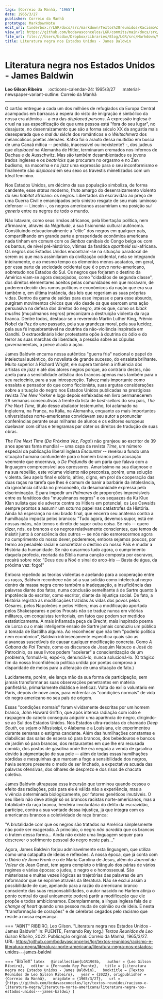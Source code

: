 ```yaml
---
tags: [Correio da Manhã, "1965"]
date: 1965/3/27
publisher: Correio da Manhã
prototype: MarkdownNote
edit_url: tinderbox://LGR/docs/src/markdown/Textos%20reunidos/Racismo%20e%20literatura%20negra/Literatura%20Norte-americana?view=outline+select=1658628322
view_url: https://github.com/bcdavasconcelos/LGR/commits/main/docs/src/markdown/textos-reunidos/racismo-e-literatura-negra/literatura-norte-americana/literatura-negra-nos-estados-unidos---james-baldwi.md
file_url: file:///Users/bcdav/Dropbox/Libraries/Blog/LGR/src/Markdown/Vol%201/Literatura%20Norte-americana/Literatura%20negra%20nos%20Estados%20Unidos%20-%20James%20Baldwin.md
title: Literatura negra nos Estados Unidos - James Baldwin
---
```


# Literatura negra nos Estados Unidos - James Baldwin

__Leo Gilson Ribeiro__ &nbsp;&nbsp;&nbsp; :octicons-calendar-24: 1965/3/27 &nbsp;&nbsp;&nbsp; :material-newspaper-variant-outline: Correio da Manhã  

---

O cartão entregue a cada um dos milhões de refugiados da Europa Central acampados em barracas à espera do visto de imigração é simbólico da nossa era atômica -- a era das *displaced persons*. A expressão inglesa é cruel na sua especificação de que uma pessoa está "fora do seu lugar", no desajuste, no desenraizamento que são a forma século XX da angústia mais desesperada que o *mal du siècle* dos românticos e o *Weltschmerz* dos melancólicos poetas alemães. Kafka foi o arauto dessa multidão em busca de uma Canaã mítica -- perdida, inacessível ou inexistente? -, dos judeus que *displaced* na Alemanha de Hitler, terminaram cremados nos infernos de Dachau e de Ausschwitz. Mas são também desambientados os jovens irados ingleses e os *beatnicks* que procuram no orgasmo e no Zen budismo, na maconha e no *jazz* uma expressão para o seu inconformismo e finalmente são *displaced* em seu sexo os travestis mimetizados com um ideal feminino.

Nos Estados Unidos, um décimo da sua população simboliza, de forma candente, esse *status* moderno, fruto amargo do desenraizamento violento do seu *habitat* africano: os negros. Libertados da escravidão ao preço de uma Guerra Civil e emancipados pelo sinistro resgate de seu mais luminoso defensor -- Lincoln -, os negros americanos assumiriam uma posição *sui generis* entre os negros de todo o mundo.

Não lutavam, como seus irmãos africanos, pela libertação política, nem afirmavam, através da *Négritude*, a sua fisionomia cultural autônoma. Constituindo educacionalmente a "elite" dos negros em qualquer país, compartilhando em grande parte a prosperidade econômica americana nada tinham em comum com os *Simbas* canibais do Congo belga ou com os bantus, de nível pré-histórico, vítimas da fanática *apartheid* sul-africana. Os negros dos Estados Unidos encontram-se na situação paradoxal de serem os que mais assimilaram da civilização ocidental, nela se integrando inteiramente, e ao mesmo tempo os elementos menos acatados, em geral, por essa parte da sociedade ocidental que é o povo norte-americano, sobretudo nos Estados do Sul. Os negros que forjaram o destino da América viam-se agora despojados, como "cidadãos de segunda classe", dos direitos elementares aceitos pelas comunidades em que moravam, de poderem decidir dos rumos políticos e econômicos da nação que era sua também e, em última instância, das leis que regeriam as suas próprias vidas. Dentro da gama de saídas para esse impasse e para esse absurdo, surgiram movimentos cívicos que vão desde os que exercem uma ação persuasiva na defesa dos direitos do negro, até os que, como os *black muslins* (muçulmanos negros) preconizam a destruição violenta da raça branca. Dentre todos, destaca-se o reverendo Martin Luther King, Prêmio Nobel da Paz do ano passado, pela sua grandeza moral, pela sua lucidez, pela sua fé inquebrantável na doutrina da não-violência inspirada em Gandhi. O extraordinário líder protestante opõe à doutrina do ódio e do terror as suas marchas da liberdade, a pressão sobre as cúpulas governamentais, a prece aliada à ação.

James Baldwin encarna nessa autêntica "guerra fria" nacional o papel do intelectual autêntico, do novelista de grande sucesso, do ensaísta brilhante. Muito superior à Richard Wright, ele supera também a influência dos artistas de *jazz* e até dos atores negros porque, ao contrário destes, não apela para a sensibilidade artística dos brancos apenas mas também para o seu raciocínio, para a sua introspecção. Talvez mais importante como ensaísta e pensador do que como ficcionista, suas argutas considerações sobre a situação do negro nos Estados Unidos publicadas na prestigiosa revista *The New Yorker* e logo depois enfeixadas em livro permanecerem 29 semanas consecutivas à frente da lista de *best-sellers* do seu país, *The Fire Next Time*, título desse abalador testemunho, foi aclamado na Inglaterra, na França, na Itália, na Alemanha, enquanto as mais importantes universidades norte-americanas convidavam seu autor a pronunciar conferências perante seus milhares de alunos e os editores europeus duelavam com cifras e telegramas par obter os direitos de tradução de suas obras.

*The Fire Next Time* (*Da Próxima Vez, Fogo*!) não granjeou ao escritor de 39 anos apenas fama mundial -- uma capa da revista *Time*, um número especial da publicação liberal inglesa *Encounter* -- revelou a fundo uma situação humana contundente para o homem branco pela acusação veemente que encerrava, o *De Profundis* de um pária que falava com a linguagem compreensível aos opressores. Amaríssimo na sua diagnose e na sua rebelião, este volume violento não preconiza, porém, uma solução violenta. Seu apelo final e sóbrio, altivo, digno, em prol da cooperação das duas raças na tarefa que lhes é comum de banir a barbárie da intolerância, da ignorância cifrada no preconceito, da desumanidade expressa pela discriminação. É para impedir um *Palmares* de proporções imprevisíveis entre os fanáticos dos "muçulmanos negros" e os sequazes da Ku Klux Klan sulista que ele adverte contra os Hitlers em potencial, os Lee Oswalds sempre prontos a assumir um soturno papel nas catástrofes da História. Ainda há esperança no seu brado final, que encerra seu anátema contra a humilhação imposta pelos brancos: "Tudo agora, devemos supor, está em nossas mãos, não temos o direito de supor outra coisa. Se nós -- quero dizer, nós, os brancos e os negros relativamente conscientes, que temos de insistir junto à consciência dos outros -- se nós não esmorecermos agora no cumprimento do nosso dever, poderemos, embora sejamos poucos, por termo ao pesadelo racial e concretizar o destino do nosso País e mudar a História da humanidade. Se não ousarmos tudo agora, o cumprimento daquela profecia, recriada da Bíblia numa canção composta por escravos, recairá sobre nós: "Deus deu a Noé o sinal do arco-íris -- Basta de água, da próxima vez: fogo!"

Embora repelindo as teorias violentas e apelando para a cooperação entre as raças, Baldwin reconhece não só a sua solidão como intelectual negro dentro da massa negra como também a inadequação, a insuficiência das palavras diante dos fatos, numa conclusão semelhante à de Sartre quanto à impotência do escritor, como escritor, diante da injustiça social. De fato, a História registra as modificações trazidas às vidas dos povos pelos Césares, pelos Napoleões e pelos Hitlers; mas a modificação aportada pelos Shakespeares e pelos Prousts não se traduz nunca em vitórias militares, em conquistas territoriais, em fatos que podem ser medidos estatisticamente. A mais inflamada peça de Brecht, mais inspirado poema de Lorca ou o mais inteligente ensaio de Sartre jamais conduziu um público à tomada de Bastilha alguma. Ao reconhecer que não tem "poderio político nem econômico", Baldwin intrinsecamente especifica quais são as alavancas suscetíveis de causar qualquer modificação concreta. Como *A Cabana do Pai Tomás*, como os discursos de Joaquim Nabuco e José do Patrocínio, os seus livros podem "acelerar" a conscientização de um problema, formulá-lo, expô-lo, denunciá-lo, nunca solucioná-lo. (O trágico fim da nossa Inconfidência política urdida por poetas comprova a disparidade de meios para a alteração de uma situação de fato.)

Lucidamente, porém, ele lança mão da sua forma de participação, sem jamais transformar as suas observações penetrantes em matéria panfletária, primariamente didática e ineficaz. Volta do exílio voluntário em Paris, depois de nove anos, para enfrentar as "condições normais" de vida do negro americano no seu país de origem.

Essas "condições normais" foram vividamente descritas por um homem branco, John Howard Griffin, que após intensa radiação com iodo e raspagem do cabelo conseguiu adquirir uma aparência de negro, dirigindo-se ao Sul dos Estados Unidos. Nos Estados ultra-racistas do chamado *Deep South*, ou sejam o Mississipi, o Alabama e a Louisiana, ele experimentou durante semanas o estigma candente. Além das humilhações constantes e diabólicas das salas de espera só para brancos, dos bebedouros e bancos de jardim só para brancos, dos restaurantes em que lhe era recusada comida, dos postos de gasolina onde lhe era negada a venda de gasolina devido à pigmentação de sua pele -- além de todas essas humilhações sórdidas e mesquinhas que marcam a fogo a sensibilidade dos negros, havia sempre presente o medo de ser linchado, a expectativa acuada das palavras ofensivas, dos olhares de desprezo e dos risos de chacota coletiva.

James Baldwin ultrapassa essa incursão que terminou quando cessou o efeito das radiações, pois para ele é válida não a experiência, mas a vivência determinada biologicamente, por fatores genéticos imutáveis. O seu libelo não deve atingir só os brancos racistas norte-americanos, mas a totalidade da raça branca, herdeira involuntária do delito da escravidão, partícipe, contra a sua vontade dessa injustiça, já que integra com os americanos brancos a coletividade de raça branca:

"A brutalidade com que os negros são tratados na América simplesmente não pode ser exagerada. A princípio, o negro *não acredita* que os brancos o tratem dessa forma\... Ainda não existe uma linguagem sequer para descrever o sofrimento pessoal do negro neste país\..."

Agora, James Baldwin forjou admiravelmente esta linguagem, que utiliza como uma catapulta de ideias e reflexões. A nossa época, que já conta com o *Diário de Anna Frank* e o de Maria Carolina de Jesus, além do *Journal du Voleur* de Jean Genet, tem agora completo o triângulo dos párias de vários regimes e várias épocas: o judeu, o negro e o homossexual. São misteriosas e muitas vezes ilógicas as trajetórias das palavras de um reformador que se exprime através da literatura. Não se exclui assim a possibilidade de que, apelando para a razão do americano branco consciente das suas responsabilidades, o autor nascido no Harlem atinja o ponto central do qual unicamente poderá partir a modificação que ele propõe e todos ambicionamos. Exemplarmente, a língua inglesa fala de *a change of heart* quando uma pessoa muda de opinião ou de ideia. É nesta "transformação de corações" e de cérebros cegados pelo racismo que reside a nossa esperança.


=== "ABNT"
    RIBEIRO, Leo Gilson. "Literatura negra nos Estados Unidos - James Baldwin" In: PUENTE, Fernando Rey (org.) _Textos Reunidos de Leo Gilson Ribeiro_, 2022. Publicação original: Correio da Manhã, 1965/3/27. URL: https://github.com/bcdavasconcelos/lgr/textos-reunidos/racismo-e-literatura-negra/literatura-norte-americana/literatura-negra-nos-estados-unidos---james-baldwi  

=== "BibTeX"
    ```latex  
    @incollection{LGR1965b,  
    author = {Leo Gilson Ribeiro},  
    editor = {Fernando Rey Puente},  
    title = {Literatura negra nos Estados Unidos - James Baldwin},  
    booktitle = {Textos Reunidos de Leo Gilson Ribeiro},  
    year = {2022},
    origpublisher = {Correio da Manhã},  
    origdate = {1965/3/27},  
    url = {https://github.com/bcdavasconcelos/lgr/textos-reunidos/racismo-e-literatura-negra/literatura-norte-americana/literatura-negra-nos-estados-unidos---james-baldwi}
    }
    ```
